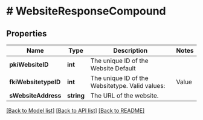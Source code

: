 # # WebsiteResponseCompound

## Properties

Name | Type | Description | Notes
------------ | ------------- | ------------- | -------------
**pkiWebsiteID** | **int** | The unique ID of the Website Default |
**fkiWebsitetypeID** | **int** | The unique ID of the Websitetype.  Valid values:  |Value|Description| |-|-| |1|Website| |2|Twitter| |3|Facebook| |4|Survey| |
**sWebsiteAddress** | **string** | The URL of the website. |

[[Back to Model list]](../../README.md#models) [[Back to API list]](../../README.md#endpoints) [[Back to README]](../../README.md)
